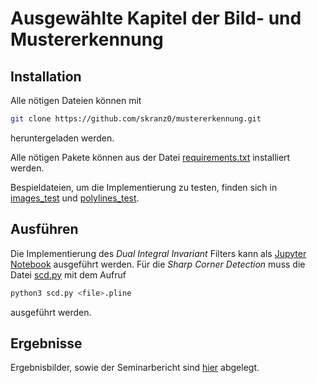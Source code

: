 # Ausgewählte Kapitel der Bild- und Mustererkennung

## Installation

Alle nötigen Dateien können mit

```bash
git clone https://github.com/skranz0/mustererkennung.git
```

heruntergeladen werden.

Alle nötigen Pakete können aus der Datei [requirements.txt](requirements.txt) installiert werden.

Bespieldateien, um die Implementierung zu testen, finden sich in [images_test](images_test/) und [polylines_test](polylines_test/).

## Ausführen

Die Implementierung des *Dual Integral Invariant* Filters kann als [Jupyter Notebook](https://jupyter.org/) ausgeführt werden. Für die *Sharp Corner Detection* muss die Datei [scd.py](scd.py) mit dem Aufruf

```bash
python3 scd.py <file>.pline
```

ausgeführt werden.

## Ergebnisse

Ergebnisbilder, sowie der Seminarbericht sind [hier](https://cloud.informatik.uni-halle.de/s/tGemtieiKrdSGCp) abgelegt.
